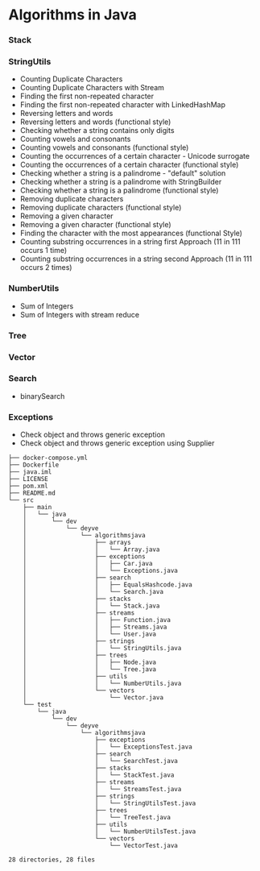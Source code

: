 # Algorithms in Java

### Stack

### StringUtils

- Counting Duplicate Characters
- Counting Duplicate Characters with Stream
- Finding the first non-repeated character
- Finding the first non-repeated character with LinkedHashMap
- Reversing letters and words
- Reversing letters and words (functional style)
- Checking whether a string contains only digits
- Counting vowels and consonants
- Counting vowels and consonants (functional style)
- Counting the occurrences of a certain character - Unicode surrogate
- Counting the occurrences of a certain character (functional style)
- Checking whether a string is a palindrome - "default" solution
- Checking whether a string is a palindrome with StringBuilder
- Checking whether a string is a palindrome (functional style)
- Removing duplicate characters
- Removing duplicate characters (functional style)
- Removing a given character 
- Removing a given character (functional style)
- Finding the character with the most appearances (functional Style)
- Counting substring occurrences in a string first Approach (11 in 111 occurs 1 time)
- Counting substring occurrences in a string second Approach (11 in 111 occurs 2 times)

### NumberUtils

- Sum of Integers
- Sum of Integers with stream reduce

### Tree

### Vector

### Search

- binarySearch

### Exceptions

- Check object and throws generic exception
- Check object and throws generic exception using Supplier

```text
├── docker-compose.yml
├── Dockerfile
├── java.iml
├── LICENSE
├── pom.xml
├── README.md
└── src
    ├── main
    │   └── java
    │       └── dev
    │           └── deyve
    │               └── algorithmsjava
    │                   ├── arrays
    │                   │   └── Array.java
    │                   ├── exceptions
    │                   │   ├── Car.java
    │                   │   └── Exceptions.java
    │                   ├── search
    │                   │   ├── EqualsHashcode.java
    │                   │   └── Search.java
    │                   ├── stacks
    │                   │   └── Stack.java
    │                   ├── streams
    │                   │   ├── Function.java
    │                   │   ├── Streams.java
    │                   │   └── User.java
    │                   ├── strings
    │                   │   └── StringUtils.java
    │                   ├── trees
    │                   │   ├── Node.java
    │                   │   └── Tree.java
    │                   ├── utils
    │                   │   └── NumberUtils.java
    │                   └── vectors
    │                       └── Vector.java
    └── test
        └── java
            └── dev
                └── deyve
                    └── algorithmsjava
                        ├── exceptions
                        │   └── ExceptionsTest.java
                        ├── search
                        │   └── SearchTest.java
                        ├── stacks
                        │   └── StackTest.java
                        ├── streams
                        │   └── StreamsTest.java
                        ├── strings
                        │   └── StringUtilsTest.java
                        ├── trees
                        │   └── TreeTest.java
                        ├── utils
                        │   └── NumberUtilsTest.java
                        └── vectors
                            └── VectorTest.java

28 directories, 28 files
```

